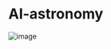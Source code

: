 # AI-astronomy

![image](https://user-images.githubusercontent.com/106867366/233089549-aec0ebc9-e9e1-440a-8148-bb9c40cb1b8e.png)

